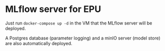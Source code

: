 MLflow server for EPU
=====================

Just run ``docker-compose up -d`` in the VM that the MLflow server will be deployed.

A Postgres database (parameter logging) and a minIO server (model store) are also automatically deployed. 


